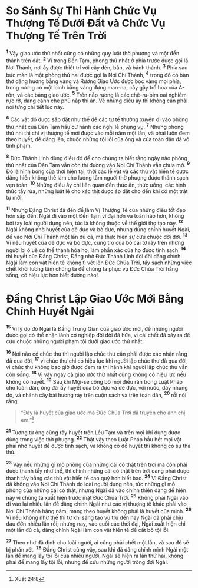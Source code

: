 # So Sánh Sự Thi Hành Chức Vụ Thượng Tế Dưới Ðất và Chức Vụ Thượng Tế Trên Trời

<sup><b>1</b></sup> Vậy giao ước thứ nhất cũng có những quy luật thờ phượng và một đền thánh trên đất. <sup><b>2</b></sup> Vì trong Ðền Tạm, phòng thứ nhất ở phía trước được gọi là Nơi Thánh, nơi ấy được thiết trí với cây đèn, bàn, và bánh thánh. <sup><b>3</b></sup> Phía sau bức màn là một phòng thứ hai được gọi là Nơi Chí Thánh, <sup><b>4</b></sup> trong đó có bàn thờ dâng hương bằng vàng và Rương Giao Ước được bọc vàng mọi phía, trong rương có một bình bằng vàng đựng man-na, cây gậy trổ hoa của A-rôn, và các bảng giao ước. <sup><b>5</b></sup> Trên nắp rương là các chê-ru-bim oai nghiêm rực rỡ, dang cánh che phủ nắp thi ân. Về những điều ấy thì không cần phải nói từng chi tiết lúc này.

<sup><b>6</b></sup> Các vật đó được sắp đặt như thế để các tư tế thường xuyên đi vào phòng thứ nhất của Ðền Tạm hầu cử hành các nghi lễ phụng vụ. <sup><b>7</b></sup> Nhưng phòng thứ nhì thì chỉ vị thượng tế mới được vào mỗi năm một lần, và phải luôn đem theo huyết, để dâng lên, chuộc những tội lỗi của ông và của toàn dân đã vô tình phạm.

<sup><b>8</b></sup> Ðức Thánh Linh dùng điều đó để cho chúng ta biết rằng ngày nào phòng thứ nhất của Ðền Tạm vẫn còn thì đường vào Nơi Chí Thánh vẫn chưa mở. <sup><b>9</b></sup> Ðó là hình bóng của thời hiện tại, thời các lễ vật và các thú vật hiến tế được dâng hiến không thể làm cho lương tâm người thờ phượng được thánh sạch vẹn toàn. <sup><b>10</b></sup> Những điều ấy chỉ liên quan đến thức ăn, thức uống, các hình thức tẩy rửa, những luật lệ cho xác thịt được áp đặt cho đến khi có một trật tự mới.

<sup><b>11</b></sup> Nhưng Ðấng Christ đã đến để làm Vị Thượng Tế của những điều tốt đẹp hơn sắp đến. Ngài đi vào một Ðền Tạm vĩ đại hơn và toàn hảo hơn, không bởi tay loài người dựng nên, tức là không thuộc về thế giới thọ tạo này. <sup><b>12</b></sup> Ngài không nhờ huyết của dê đực và bò đực, nhưng dùng chính huyết Ngài, để vào Nơi Chí Thánh một lần đủ cả, mà thực hiện sự cứu chuộc đời đời. <sup><b>13</b></sup> Vì nếu huyết của dê đực và bò đực, cùng tro của bò cái tơ rảy trên những người bị ô uế có thể thánh hóa họ, làm phần xác của họ được tinh sạch, <sup><b>14</b></sup> thì huyết của Ðấng Christ, Ðấng nhờ Ðức Thánh Linh đời đời dâng chính Ngài làm con vật hiến tế không tì vết lên Ðức Chúa Trời, tẩy sạch những việc chết khỏi lương tâm chúng ta để chúng ta phục vụ Ðức Chúa Trời hằng sống, có hiệu lực hơn biết dường nào!

# Ðấng Christ Lập Giao Ước Mới Bằng Chính Huyết Ngài

<sup><b>15</b></sup> Vì lý do đó Ngài là Ðấng Trung Gian của giao ước mới, để những người được gọi có thể nhận lãnh cơ nghiệp đời đời đã hứa, vì cái chết đã xảy ra để cứu chuộc những người phạm tội dưới giao ước thứ nhất.

<sup><b>16</b></sup> Nơi nào có chúc thư thì người lập chúc thư cần phải được xác nhận rằng đã qua đời, <sup><b>17</b></sup> vì chúc thư chỉ có hiệu lực khi người lập chúc thư đã qua đời, vì chúc thư không bao giờ được đem ra thi hành khi người lập chúc thư vẫn còn sống. <sup><b>18</b></sup> Vì vậy ngay cả giao ước thứ nhất cũng không có hiệu lực nếu không có huyết. <sup><b>19</b></sup> Sau khi Môi-se công bố mọi điều răn trong Luật Pháp cho toàn dân, ông đã lấy huyết của bò đực và dê đực, với nước, dây nhung đỏ, và nhánh cây bài hương rảy trên cuộn sách và trên toàn dân, <sup><b>20</b></sup> rồi nói rằng,

> “Ðây là huyết của giao ước mà Ðức Chúa Trời đã truyền cho anh chị em.”[^1@-9f41e09c-a5c0-4269-9dd6-97280ddcbf8f]

<sup><b>21</b></sup> Tương tự ông cũng rảy huyết trên Lều Tạm và trên mọi khí dụng được dùng trong việc thờ phượng. <sup><b>22</b></sup> Thật vậy theo Luật Pháp hầu hết mọi vật phải nhờ huyết để được tinh sạch, và không có đổ huyết thì không có sự tha thứ.

<sup><b>23</b></sup> Vậy nếu những gì mô phỏng của những cái có thật trên trời mà còn phải được thanh tẩy như thế, thì chính những cái có thật trên trời càng phải được thanh tẩy bằng các thú vật hiến tế cao quý hơn biết bao. <sup><b>24</b></sup> Vì Ðấng Christ đã không vào Nơi Chí Thánh do loài người dựng nên, tức những gì mô phỏng của những cái có thật, nhưng Ngài đã vào chính thiên đàng để hiện nay vì chúng ta xuất hiện trước mặt Ðức Chúa Trời. <sup><b>25</b></sup> Không phải Ngài vào đi vào lại nhiều lần để dâng chính Ngài như các vị thượng tế khác phải vào Nơi Chí Thánh hằng năm, mang theo huyết không phải là huyết của mình. <sup><b>26</b></sup> Vì nếu không như thế thì từ khi sáng tạo vũ trụ đến nay Ngài đã phải chịu đau đớn nhiều lần rồi; nhưng nay, vào cuối các thời đại, Ngài xuất hiện chỉ một lần đủ cả, dâng chính Ngài làm con vật hiến tế để cất bỏ tội lỗi.

<sup><b>27</b></sup> Theo như đã định cho loài người, ai cũng phải chết một lần, và sau đó sẽ bị phán xét. <sup><b>28</b></sup> Ðấng Christ cũng vậy, sau khi đã dâng chính mình Ngài một lần để mang lấy tội lỗi của nhiều người, Ngài sẽ hiện ra lần thứ hai, không phải để mang lấy tội lỗi, nhưng để cứu những người trông đợi Ngài.

[^1@-9f41e09c-a5c0-4269-9dd6-97280ddcbf8f]: Xuất 24:8
